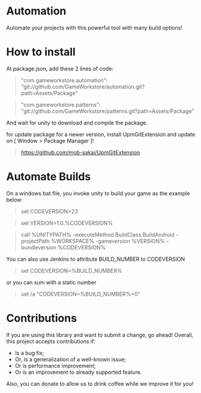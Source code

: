 # Automation
Automate your projects with this powerful tool with many build options!

# How to install

At package.json, add these 2 lines of code:
> "com.gameworkstore.automation": "git://github.com/GameWorkstore/automation.git?path=Assets/Package"

> "com.gameworkstore.patterns": "git://github.com/GameWorkstore/patterns.git?path=Assets/Package"

And wait for unity to download and compile the package.

for update package for a newer version, install UpmGitExtension and update on [ Window > Package Manager ]!
> https://github.com/mob-sakai/UpmGitExtension

# Automate Builds

On a windows bat file, you invoke unity to build your game as the example below:
> set CODEVERSION=23

> set VERSION=1.0.%CODEVERSION%

> call %UNITYPATH% -executeMethod BuildClass.BuildAndroid -projectPath %WORKSPACE% -gameversion %VERSION% -bundleversion %CODEVERSION%

You can also use Jenkins to attribute BUILD_NUMBER to CODEVERSION

> set CODEVERSION=%BUILD_NUMBER%

or you can sum with a static number

> set /a "CODEVERSION=%BUILD_NUMBER%+0"

# Contributions

If you are using this library and want to submit a change, go ahead! Overall, this project accepts contributions if:
- Is a bug fix;
- Or, is a generalization of a well-known issue;
- Or is performance improvement;
- Or is an improvement to already supported feature.

Also, you can donate to allow us to drink coffee while we improve it for you!